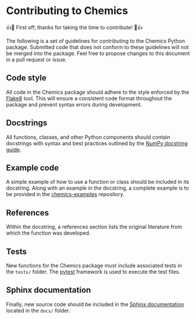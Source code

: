 # Contributing to Chemics

:+1::tada: First off, thanks for taking the time to contribute! :tada::+1:

The following is a set of guidelines for contributing to the Chemics Python
package. Submitted code that does not conform to these guidelines will not be
merged into the package. Feel free to propose changes to this document in a pull
request or issue.

## Code style

All code in the Chemics package should adhere to the style enforced by the
[Flake8][f8] tool. This will ensure a consistent code format throughout the
package and prevent syntax errors during development.

## Docstrings

All functions, classes, and other Python components should contain docstrings
with syntax and best practices outlined by the [NumPy docstring guide][np].

## Example code

A simple example of how to use a function or class should be included in its
docstring. Along with an example in the docstring, a complete example is to be
provided in the [chemics-examples][ce] repository.

## References

Within the docstring, a references section lists the original literature from
which the function was developed.

## Tests

New functions for the Chemics package must include associated tests in the
`tests/` folder. The [pytest][pt] framework is used to execute the test files.

## Sphinx documentation

Finally, new source code should be included in the [Sphinx documentation][sd]
located in the `docs/` folder.

[f8]: https://pypi.org/project/flake8/
[np]: https://numpydoc.readthedocs.io/en/latest/format.html
[ce]: https://github.com/chemics/chemics-examples
[sd]: http://www.sphinx-doc.org/en/stable/
[pt]: https://docs.pytest.org/en/latest/